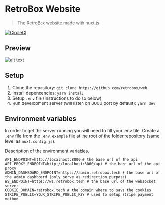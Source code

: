 # RetroBox Website

> The RetroBox website made with nuxt.js

[![CircleCI](https://circleci.com/gh/retrobox/web.svg?style=svg)](https://circleci.com/gh/retrobox/web)

## Preview

![alt text](https://static.retrobox.tech/img/firefox_h6GDEeX8FJ.png)

## Setup

1. Clone the repository: `git clone https://github.com/retrobox/web`
2. Install dependencies: `yarn install`
3. Setup `.env` file (Instructions to do so below)
4. Run development server (will listen on 3000 port by default): `yarn dev`

## Environment variables

In order to get the server running you will need to fill your .env file.
Create a `.env` file from the `.env.example` file at the root of the folder repository (same level as `nuxt.config.js`).

Description of the environment variables.
```
API_ENDPOINT=http://localhost:8000 # the base url of the api
API_PROXY_ENDPOINT=http://localhost:3000/api # the base url of the api proxy
ADMIN_DASHBOARD_ENDPOINT=https://admin.retrobox.tech # the base url of the admin dashboard (only serve as redirection purpose)
WS_ENDPOINT=https://ws.retrobox.tech # the base url of the websocket server 
COOKIE_DOMAIN=retrobox.tech # the domain where to save the cookies 
STRIPE_PUBLIC=YOUR_STRIPE_PUBLIC_KEY # used to setup stripe payment method
```
